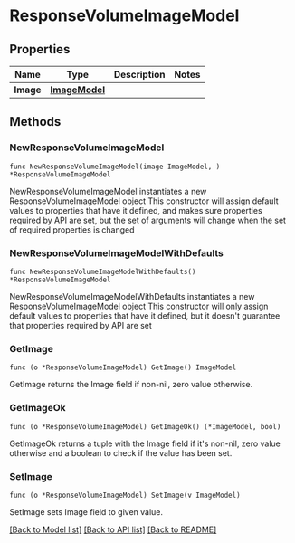 # ResponseVolumeImageModel

## Properties

Name | Type | Description | Notes
------------ | ------------- | ------------- | -------------
**Image** | [**ImageModel**](ImageModel.md) |  | 

## Methods

### NewResponseVolumeImageModel

`func NewResponseVolumeImageModel(image ImageModel, ) *ResponseVolumeImageModel`

NewResponseVolumeImageModel instantiates a new ResponseVolumeImageModel object
This constructor will assign default values to properties that have it defined,
and makes sure properties required by API are set, but the set of arguments
will change when the set of required properties is changed

### NewResponseVolumeImageModelWithDefaults

`func NewResponseVolumeImageModelWithDefaults() *ResponseVolumeImageModel`

NewResponseVolumeImageModelWithDefaults instantiates a new ResponseVolumeImageModel object
This constructor will only assign default values to properties that have it defined,
but it doesn't guarantee that properties required by API are set

### GetImage

`func (o *ResponseVolumeImageModel) GetImage() ImageModel`

GetImage returns the Image field if non-nil, zero value otherwise.

### GetImageOk

`func (o *ResponseVolumeImageModel) GetImageOk() (*ImageModel, bool)`

GetImageOk returns a tuple with the Image field if it's non-nil, zero value otherwise
and a boolean to check if the value has been set.

### SetImage

`func (o *ResponseVolumeImageModel) SetImage(v ImageModel)`

SetImage sets Image field to given value.



[[Back to Model list]](../README.md#documentation-for-models) [[Back to API list]](../README.md#documentation-for-api-endpoints) [[Back to README]](../README.md)


